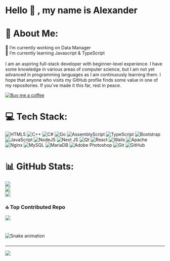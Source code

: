 # Hello 👋 , my name is Alexander

# 💫 About Me:
🔭 I’m currently working on Data Manager <br>🌱 I’m currently learning Javascript & TypeScript<br><br>
I am an aspiring full-stack developer with beginner-level experience. I have some knowledge in various areas of computer science, but I am not yet advanced in programming languages as I am continuously learning them. I hope that anyone who visits my GitHub profile finds some value in one of my repositories. If you've made it this far, rest in peace.

[![Buy me a coffee](https://www.buymeacoffee.com/assets/img/custom_images/yellow_img.png)](https://www.buymeacoffee.com/r3per)



# 💻 Tech Stack:
![HTML5](https://img.shields.io/badge/html5-%23E34F26.svg?style=for-the-badge&logo=html5&logoColor=white) ![C++](https://img.shields.io/badge/c++-%2300599C.svg?style=for-the-badge&logo=c%2B%2B&logoColor=white) ![C#](https://img.shields.io/badge/c%23-%23239120.svg?style=for-the-badge&logo=csharp&logoColor=white) ![Go](https://img.shields.io/badge/go-%2300ADD8.svg?style=for-the-badge&logo=go&logoColor=white) ![AssemblyScript](https://img.shields.io/badge/assembly%20script-%23000000.svg?style=for-the-badge&logo=assemblyscript&logoColor=white) ![TypeScript](https://img.shields.io/badge/typescript-%23007ACC.svg?style=for-the-badge&logo=typescript&logoColor=white) ![Bootstrap](https://img.shields.io/badge/bootstrap-%238511FA.svg?style=for-the-badge&logo=bootstrap&logoColor=white) ![JavaScript](https://img.shields.io/badge/javascript-%23323330.svg?style=for-the-badge&logo=javascript&logoColor=%23F7DF1E) ![NodeJS](https://img.shields.io/badge/node.js-6DA55F?style=for-the-badge&logo=node.js&logoColor=white) ![Next JS](https://img.shields.io/badge/Next-black?style=for-the-badge&logo=next.js&logoColor=white) ![Qt](https://img.shields.io/badge/Qt-%23217346.svg?style=for-the-badge&logo=Qt&logoColor=white) ![React](https://img.shields.io/badge/react-%2320232a.svg?style=for-the-badge&logo=react&logoColor=%2361DAFB) ![Wails](https://img.shields.io/badge/Wails-DF0000?style=for-the-badge&logo=wails&logoColor=white) ![Apache](https://img.shields.io/badge/apache-%23D42029.svg?style=for-the-badge&logo=apache&logoColor=white) ![Nginx](https://img.shields.io/badge/nginx-%23009639.svg?style=for-the-badge&logo=nginx&logoColor=white) ![MySQL](https://img.shields.io/badge/mysql-4479A1.svg?style=for-the-badge&logo=mysql&logoColor=white) ![MariaDB](https://img.shields.io/badge/MariaDB-003545?style=for-the-badge&logo=mariadb&logoColor=white) ![Adobe Photoshop](https://img.shields.io/badge/adobe%20photoshop-%2331A8FF.svg?style=for-the-badge&logo=adobe%20photoshop&logoColor=white) ![Git](https://img.shields.io/badge/git-%23F05033.svg?style=for-the-badge&logo=git&logoColor=white) ![GitHub](https://img.shields.io/badge/github-%23121011.svg?style=for-the-badge&logo=github&logoColor=white)
# 📊 GitHub Stats:
![](https://github-readme-stats.vercel.app/api?username=R3PER&theme=dark&hide_border=false&include_all_commits=false&count_private=false)<br/>
![](https://github-readme-streak-stats.herokuapp.com/?user=R3PER&theme=dark&hide_border=false)<br/>
![](https://github-readme-stats.vercel.app/api/top-langs/?username=R3PER&theme=dark&hide_border=false&include_all_commits=false&count_private=false&layout=compact)


### 🔝 Top Contributed Repo
![](https://github-contributor-stats.vercel.app/api?username=R3PER&limit=5&theme=dark&combine_all_yearly_contributions=true)

###

<br clear="both">

<img src="https://svgshare.com/i/18sT.svg" alt="Snake animation" />

###

---
[![](https://visitcount.itsvg.in/api?id=R3PER&icon=0&color=0)](https://visitcount.itsvg.in)
